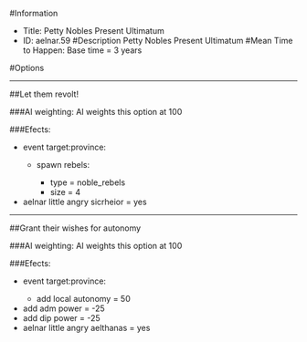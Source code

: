 #Information
 - Title: Petty Nobles Present Ultimatum
 - ID: aelnar.59
#Description
Petty Nobles Present Ultimatum
#Mean Time to Happen:
Base time = 3 years

#Options

___
##Let them revolt!

###AI weighting:
AI weights this option at 100


###Efects:<ul><li>event target:province:</li><ul><li>spawn rebels:</li><ul><li>type = noble_rebels</li><li>size = 4</li></ul></ul><li>aelnar little angry sicrheior = yes</li></ul>

___
##Grant their wishes for autonomy

###AI weighting:
AI weights this option at 100


###Efects:<ul><li>event target:province:</li><ul><li>add local autonomy = 50</li></ul><li>add adm power = -25</li><li>add dip power = -25</li><li>aelnar little angry aelthanas = yes</li></ul>

